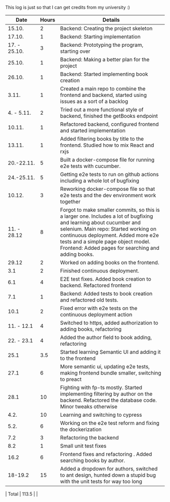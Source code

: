 This log is just so that I can get credits from my university :)

| Date         | Hours | Details                                                                                                                                                                                                                                                                                        |
| ------------ | ----- | ---------------------------------------------------------------------------------------------------------------------------------------------------------------------------------------------------------------------------------------------------------------------------------------------- |
| 15.10.       | 2     | Backend: Creating the project skeleton                                                                                                                                                                                                                                                         |
| 17.10.       | 1     | Backend: Starting implementation                                                                                                                                                                                                                                                               |
| 17. - 25.10. | 3     | Backend: Prototyping the program, starting over                                                                                                                                                                                                                                                |
| 25.10.       | 1     | Backend: Making a better plan for the project                                                                                                                                                                                                                                                  |
| 26.10.       | 1     | Backend: Started implementing book creation                                                                                                                                                                                                                                                    |
| 3.11.        | 1     | Created a main repo to combine the frontend and backend, started using issues as a sort of a backlog                                                                                                                                                                                           |
| 4. - 5.11.   | 2     | Tried out a more functional style of backend, finished the getBooks endpoint                                                                                                                                                                                                                   |
| 10.11.       | 1     | Refactored backend, configured frontend and started implementation                                                                                                                                                                                                                             |
| 13.11.       | 1     | Added filtering books by title to the frontend. Studied how to mix React and rxjs                                                                                                                                                                                                              |
| 20.-22.11.   | 5     | Built a docker-compose file for running e2e tests with cucumber.                                                                                                                                                                                                                               |
| 24.-25.11.   | 5     | Getting e2e tests to run on github actions including a whole lot of bugfixing                                                                                                                                                                                                                  |
| 10.12.       | 3     | Reworking docker-compose file so that e2e tests and the dev environment work together                                                                                                                                                                                                          |
| 11. - 28.12  | 8     | Forgot to make smaller commits, so this is a larger one. Includes a lot of bugfixing and learning about cucumber and selenium. Main repo: Started working on continuous deployment. Added more e2e tests and a simple page object model. Frontend: Added pages for searching and adding books. |
| 29.12        | 2     | Worked on adding books on the frontend.                                                                                                                                                                                                                                                        |
| 3.1          | 2     | Finished continuous deployment.                                                                                                                                                                                                                                                                |
| 6.1          | 4     | E2E test fixes. Added book creation to backend. Refactored frontend                                                                                                                                                                                                                            |
| 7.1          | 1     | Backend: Added tests to book creation and refactored old tests.                                                                                                                                                                                                                                |
| 10.1         | 2     | Fixed error with e2e tests on the continuous deployment action                                                                                                                                                                                                                                 |
| 11. - 12.1   | 4     | Switched to https, added authorization to adding books,                                                         refactoring                                                                                                                                                                    |
| 22. - 23.1   | 4     | Added the author field to book adding, refactoring                                                                                                                                                                                                                                             |
| 25.1         | 3.5   | Started learning Semantic UI and adding it to the frontend                                                                                                                                                                                                                                     |
| 27.1         | 6     | More semantic ui, updating e2e tests, making frontend bundle smaller, switching to preact                                                                                                                                                                                                      |
| 28.1         | 10    | Fighting with fp-ts mostly. Started implementing filtering by author on the backend. Refactored the database code. Minor tweaks otherwise                                                                                                                                                      |
| 4.2.         | 10    | Learning and switching to cypress                                                                                                                                                                                                                                                              |
| 5.2.         | 6     | Working on the e2e test reform and fixing the dockerization                                                                                                                                                                                                                                    |
| 7.2          | 3     | Refactoring the backend                                                                                                                                                                                                                                                                        |
| 8.2          | 1     | Small unit test fixes                                                                                                                                                                                                                                                                          |
| 16.2         | 6     | Frontend fixes and refactoring                           . Added searching books by author.                                                                                                                                                                                                    |
| 18-19.2      | 15    | Added a dropdown for authors, switched to ant design, hunted down a stupid bug with the unit tests for way too long                                                                                                                                                                                                                                                                                               |

| Total        | 113.5  |                                                                                                                                                                                                                                                                                                |
